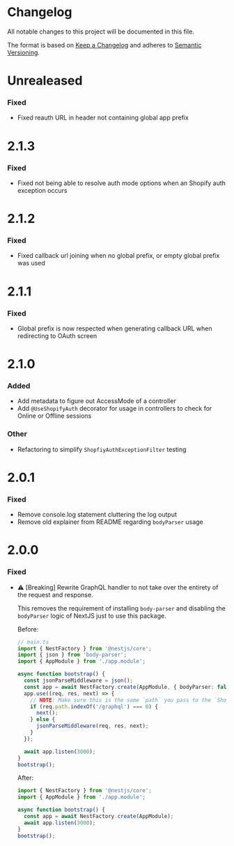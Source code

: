 # Changelog

All notable changes to this project will be documented in this file.

The format is based on [Keep a Changelog](http://keepachangelog.com/en/1.0.0/)
and adheres to [Semantic Versioning](http://semver.org/spec/v2.0.0.html).

# Unrealeased

### Fixed

- Fixed reauth URL in header not containing global app prefix

# 2.1.3

### Fixed

- Fixed not being able to resolve auth mode options when an Shopify auth exception occurs

# 2.1.2

### Fixed

- Fixed callback url joining when no global prefix, or empty global prefix was used

# 2.1.1

### Fixed

- Global prefix is now respected when generating callback URL when redirecting to OAuth screen

# 2.1.0

### Added

- Add metadata to figure out AccessMode of a controller
- Add `@UseShopifyAuth` decorator for usage in controllers to check for Online or Offline sessions

### Other

- Refactoring to simplify `ShopfiyAuthExceptionFilter` testing

# 2.0.1

### Fixed

- Remove console.log statement cluttering the log output
- Remove old explainer from README regarding `bodyParser` usage

# 2.0.0

### Fixed

- ⚠️ [Breaking] Rewrite GraphQL handler to not take over the entirety of the request and response.

  This removes the requirement of installing `body-parser` and disabling the `bodyParser` logic of NextJS just to use this package.

  Before:

  ```ts
  // main.ts
  import { NestFactory } from '@nestjs/core';
  import { json } from 'body-parser';
  import { AppModule } from './app.module';

  async function bootstrap() {
    const jsonParseMiddleware = json();
    const app = await NestFactory.create(AppModule, { bodyParser: false });
    app.use((req, res, next) => {
      // NOTE: Make sure this is the same `path` you pass to the `ShopifyAuthModule.registerOnlineAsync`.
      if (req.path.indexOf('/graphql') === 0) {
        next();
      } else {
        jsonParseMiddleware(req, res, next);
      }
    });

    await app.listen(3000);
  }
  bootstrap();
  ```

  After:

  ```ts
  import { NestFactory } from '@nestjs/core';
  import { AppModule } from './app.module';

  async function bootstrap() {
    const app = await NestFactory.create(AppModule);
    await app.listen(3000);
  }
  bootstrap();
  ```
